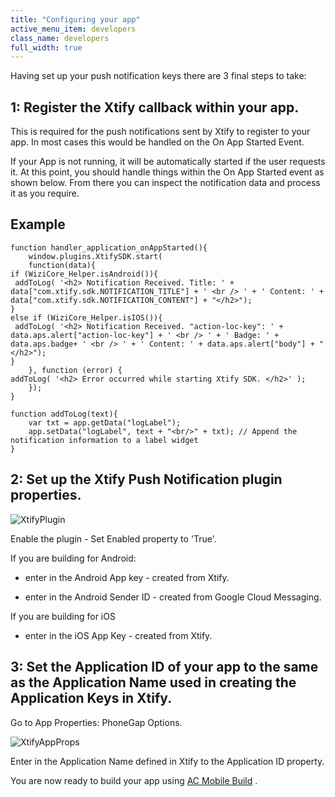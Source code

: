```yaml
---
title: "Configuring your app"
active_menu_item: developers
class_name: developers
full_width: true
---
```



Having set up your push notification keys there are 3 final steps to take:

## 1: Register the Xtify callback within your app.

This is required for the push notifications sent by Xtify to register to your app. In most cases this would be handled on the On App Started Event.

If your App is not running, it will be automatically started if the user requests it. At this point, you should handle things within the On App Started event as shown below. From there you can inspect the notification data and process it as you require.

## Example

    function handler_application_onAppStarted(){
        window.plugins.XtifySDK.start(
        function(data){
    if (WiziCore_Helper.isAndroid()){
     addToLog( '<h2> Notification Received. Title: ' + data["com.xtify.sdk.NOTIFICATION_TITLE"] + ' <br /> ' + ' Content: ' + data["com.xtify.sdk.NOTIFICATION_CONTENT"] + "</h2>"); 
    }
    else if (WiziCore_Helper.isIOS()){
     addToLog( '<h2> Notification Received. "action-loc-key": ' + data.aps.alert["action-loc-key"] + ' <br /> ' + ' Badge: ' + data.aps.badge+ ' <br /> ' + ' Content: ' + data.aps.alert["body"] + "</h2>"); 
    }
        }, function (error) {
    addToLog( '<h2> Error occurred while starting Xtify SDK. </h2>' );
        });
    }
     
    function addToLog(text){
        var txt = app.getData("logLabel");
        app.setData("logLabel", text + "<br/>" + txt); // Append the notification information to a label widget
    }
   

## 2: Set up the Xtify Push Notification plugin properties.

![XtifyPlugin](/img/docs/xtifyplugin.zoom74.png)

Enable the plugin - Set Enabled property to 'True'.

If you are building for Android:

 - enter in the Android App key - created from Xtify.

 - enter in the Android Sender ID - created from Google Cloud Messaging.

If you are building for iOS

 - enter in the iOS App Key - created from Xtify.

## 3: Set the Application ID of your app to the same as the Application Name used in creating the Application Keys in Xtify.

Go to App Properties: PhoneGap Options.

![XtifyAppProps](/img/docs/xtifyappprops.zoom75.png)

Enter in the Application Name defined in Xtify to the Application ID property.

You are now ready to build your app using [AC Mobile Build](/developers/documentation/ac-mobile-build-phonegap/ac-mobile-build/) .
